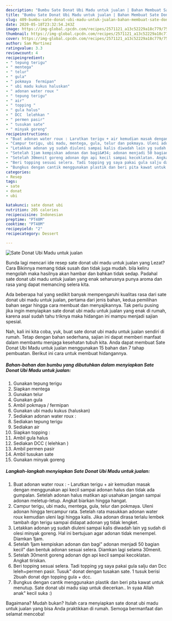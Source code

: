 ```yaml
---
description: "Bumbu Sate Donat Ubi Madu untuk jualan | Bahan Membuat Sate Donat Ubi Madu untuk jualan Yang Enak Banget"
title: "Bumbu Sate Donat Ubi Madu untuk jualan | Bahan Membuat Sate Donat Ubi Madu untuk jualan Yang Enak Banget"
slug: 409-bumbu-sate-donat-ubi-madu-untuk-jualan-bahan-membuat-sate-donat-ubi-madu-untuk-jualan-yang-enak-banget
date: 2020-05-18T23:32:54.243Z
image: https://img-global.cpcdn.com/recipes/2571121_a13c52229a18c779/751x532cq70/sate-donat-ubi-madu-untuk-jualan-foto-resep-utama.jpg
thumbnail: https://img-global.cpcdn.com/recipes/2571121_a13c52229a18c779/751x532cq70/sate-donat-ubi-madu-untuk-jualan-foto-resep-utama.jpg
cover: https://img-global.cpcdn.com/recipes/2571121_a13c52229a18c779/751x532cq70/sate-donat-ubi-madu-untuk-jualan-foto-resep-utama.jpg
author: Sam Martinez
ratingvalue: 3.3
reviewcount: 4
recipeingredient:
- " tepung terigu"
- " mentega"
- " telur"
- " gula"
- " pokmaya  fermipan"
- " ubi madu kukus haluskan"
- " adonan water roux "
- " tepung terigu"
- " air"
- " topping "
- " gula halus"
- " DCC  lelehkan "
- " permen pasir"
- " tusukan sate"
- " minyak goreng"
recipeinstructions:
- "Buat adonan water roux : Larutkan terigu + air kemudian masak dengan menggunakan api kecil sampai adonan halus dan tidak ada gumpalan. Setelah adonan halus matikan api usahakan jangan sampai adonan meletup-letup. Angkat biarkan hingga hangat."
- "Campur terigu, ubi madu, mentega, gula, telur dan pokmaya. Uleni adonan hingga tercampur rata. Setelah rata masukkan adonan water roux kemudian uleni lagi hingga kalis. Jika adonan dirasa terlalu lembek tambah dgn terigu sampai didapat adonan yg tidak lengket."
- "Letakkan adonan yg sudah diuleni sampai kalis diwadah lain yg sudah di olesi minyak goreng. Hal ini bertujuan agar adonan tidak menempel. Diamkan 1jam."
- "Setelah 1jam kempiskan adonan dan bagi&#34; adonan menjadi 50 bagian kecil&#34; dan bentuk adonan sesuai selera. Diamkan lagi selama 30menit."
- "Setelah 30menit goreng adonan dgn api kecil sampai kecoklatan. Angkat tiriskan."
- "Beri topping sesuai selera. Tadi topping yg saya pakai gula salju dan Dcc leleh+permen pasir. Tusuk&#34; donat dengan tusakan sate. 1 tusuk berisi 2buah donat dgn topping gula + dcc."
- "Bungkus dengan cantik menggunakan plastik dan beri pita kawat untuk menutup. Sate donat ubi madu siap untuk diecerkan.. In syaa Allah anak&#34; kecil suka :)"
categories:
- Resep
tags:
- sate
- donat
- ubi

katakunci: sate donat ubi 
nutrition: 205 calories
recipecuisine: Indonesian
preptime: "PT40M"
cooktime: "PT40M"
recipeyield: "2"
recipecategory: Dessert

---
```



![Sate Donat Ubi Madu untuk jualan](https://img-global.cpcdn.com/recipes/2571121_a13c52229a18c779/751x532cq70/sate-donat-ubi-madu-untuk-jualan-foto-resep-utama.jpg)

Bunda lagi mencari ide resep sate donat ubi madu untuk jualan yang Lezat? Cara Bikinnya memang tidak susah dan tidak juga mudah. bila keliru mengolah maka hasilnya akan hambar dan bahkan tidak sedap. Padahal sate donat ubi madu untuk jualan yang enak seharusnya punya aroma dan rasa yang dapat memancing selera kita.



Ada beberapa hal yang sedikit banyak mempengaruhi kualitas rasa dari sate donat ubi madu untuk jualan, pertama dari jenis bahan, kedua pemilihan bahan segar hingga cara membuat dan menyajikannya. Tak perlu pusing jika ingin menyiapkan sate donat ubi madu untuk jualan yang enak di rumah, karena asal sudah tahu triknya maka hidangan ini mampu menjadi sajian spesial.


Nah, kali ini kita coba, yuk, buat sate donat ubi madu untuk jualan sendiri di rumah. Tetap dengan bahan sederhana, sajian ini dapat memberi manfaat dalam membantu menjaga kesehatan tubuh kita. Anda dapat membuat Sate Donat Ubi Madu untuk jualan menggunakan 15 bahan dan 7 tahap pembuatan. Berikut ini cara untuk membuat hidangannya.

<!--inarticleads1-->

##### Bahan-bahan dan bumbu yang dibutuhkan dalam menyiapkan Sate Donat Ubi Madu untuk jualan:

1. Gunakan  tepung terigu
1. Siapkan  mentega
1. Gunakan  telur
1. Gunakan  gula
1. Ambil  pokmaya / fermipan
1. Gunakan  ubi madu kukus (haluskan)
1. Sediakan  adonan water roux :
1. Sediakan  tepung terigu
1. Sediakan  air
1. Siapkan  topping :
1. Ambil  gula halus
1. Sediakan  DCC ( lelehkan )
1. Ambil  permen pasir
1. Ambil  tusukan sate
1. Gunakan  minyak goreng




<!--inarticleads2-->

##### Langkah-langkah menyiapkan Sate Donat Ubi Madu untuk jualan:

1. Buat adonan water roux : - Larutkan terigu + air kemudian masak dengan menggunakan api kecil sampai adonan halus dan tidak ada gumpalan. Setelah adonan halus matikan api usahakan jangan sampai adonan meletup-letup. Angkat biarkan hingga hangat.
1. Campur terigu, ubi madu, mentega, gula, telur dan pokmaya. Uleni adonan hingga tercampur rata. Setelah rata masukkan adonan water roux kemudian uleni lagi hingga kalis. Jika adonan dirasa terlalu lembek tambah dgn terigu sampai didapat adonan yg tidak lengket.
1. Letakkan adonan yg sudah diuleni sampai kalis diwadah lain yg sudah di olesi minyak goreng. Hal ini bertujuan agar adonan tidak menempel. Diamkan 1jam.
1. Setelah 1jam kempiskan adonan dan bagi&#34; adonan menjadi 50 bagian kecil&#34; dan bentuk adonan sesuai selera. Diamkan lagi selama 30menit.
1. Setelah 30menit goreng adonan dgn api kecil sampai kecoklatan. Angkat tiriskan.
1. Beri topping sesuai selera. Tadi topping yg saya pakai gula salju dan Dcc leleh+permen pasir. Tusuk&#34; donat dengan tusakan sate. 1 tusuk berisi 2buah donat dgn topping gula + dcc.
1. Bungkus dengan cantik menggunakan plastik dan beri pita kawat untuk menutup. Sate donat ubi madu siap untuk diecerkan.. In syaa Allah anak&#34; kecil suka :)




Bagaimana? Mudah bukan? Itulah cara menyiapkan sate donat ubi madu untuk jualan yang bisa Anda praktikkan di rumah. Semoga bermanfaat dan selamat mencoba!
